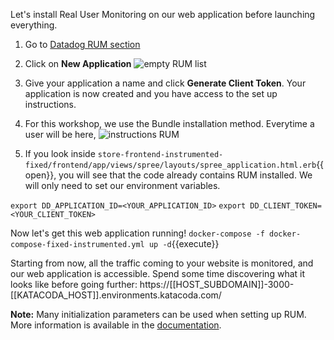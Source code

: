 Let's install Real User Monitoring on our web application before launching everything.

1. Go to [Datadog RUM section](https://app.datadoghq.com/rum/list)
   
2. Click on **New Application** ![empty RUM list](https://p-qKFgO2.t2.n0.cdn.getcloudapp.com/items/X6uow11L/Image%202020-07-21%20at%202.28.29%20PM.png?v=edd5cab32231524cbae8aaef4f0079e2)

3. Give your application a name and click **Generate Client Token**. Your application is now created and you have access to the set up instructions.
   
4. For this workshop, we use the Bundle installation method. Everytime a user will be here,  ![instructions RUM](https://p-qKFgO2.t2.n0.cdn.getcloudapp.com/items/Z4uY0R0R/Image%202020-07-21%20at%202.29.52%20PM.png?v=e9cfcd8697b50d9102e75353a5499a4e)

5. If you look inside `store-frontend-instrumented-fixed/frontend/app/views/spree/layouts/spree_application.html.erb`{{open}}, you will see that the code already contains RUM installed. We will only need to set our environment variables.
   
`export DD_APPLICATION_ID=<YOUR_APPLICATION_ID>`
`export DD_CLIENT_TOKEN=<YOUR_CLIENT_TOKEN>`
   
   
Now let's get this web application running! `docker-compose -f docker-compose-fixed-instrumented.yml up -d`{{execute}}

Starting from now, all the traffic coming to your website is monitored, and our web application is accessible. Spend some time discovering what it looks like before going further: https://[[HOST_SUBDOMAIN]]-3000-[[KATACODA_HOST]].environments.katacoda.com/

**Note:** Many initialization parameters can be used when setting up RUM. More information is available in the [documentation](https://docs.datadoghq.com/real_user_monitoring/installation/?tab=us#initialization-parameters).